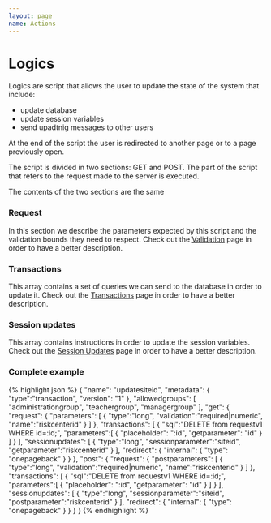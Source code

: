 ```yaml
---
layout: page
name: Actions
---
```


# Logics

Logics are script that allows the user to update the state of the system that include:

* update database
* update session variables
* send upadtnig messages to other users

At the end of the script the user is redirected to another page or to a page previously open.

The script is divided in two sections: GET and POST. The part of the script that refers to the request made to the server is executed.

The contents of the two sections are the same

### Request

In this section we describe the parameters expected by this script and the validation bounds they need to respect.
Check out the <a href="{{site.baseurl}}/docs/validation">Validation</a> page in order to have a better description.

### Transactions

This array contains a set of queries we can send to the database in order to update it.
Check out the <a href="{{site.baseurl}}/docs/transaction">Transactions</a> page in order to have a better description.

### Session updates 

This array contains instructions in order to update the session variables.
Check out the <a href="{{site.baseurl}}/docs/sessionupdates">Session Updates</a> page in order to have a better description.

### Complete example

{% highlight json %}
{
  "name": "updatesiteid",
  "metadata": { "type":"transaction", "version": "1" },
  "allowedgroups": [ "administrationgroup", "teachergroup", "managergroup" ],
  "get": {
    "request": {
      "parameters": [
        { "type":"long", "validation":"required|numeric", "name":"riskcenterid" }
      ]
    },
    "transactions": [
      {
        "sql":"DELETE from requestv1 WHERE id=:id;",
        "parameters":[
          { "placeholder": ":id", "getparameter": "id" }
        ]
      }
    ],
    "sessionupdates": [
      { "type":"long", "sessionparameter":"siteid", "getparameter":"riskcenterid" }
    ],
    "redirect": {
      "internal": { "type": "onepageback" }
    }
  },
  "post": {
    "request": {
      "postparameters": [
        { "type":"long", "validation":"required|numeric", "name":"riskcenterid" }
      ]
    },
    "transactions": [
      {
        "sql":"DELETE from requestv1 WHERE id=:id;",
        "parameters":[
          { "placeholder": ":id", "getparameter": "id" }
        ]
      }
    ],
    "sessionupdates": [
      { "type":"long", "sessionparameter":"siteid", "postparameter":"riskcenterid" }
    ],
    "redirect": {
      "internal": { "type": "onepageback" }
    }
  }
}
{% endhighlight %}
